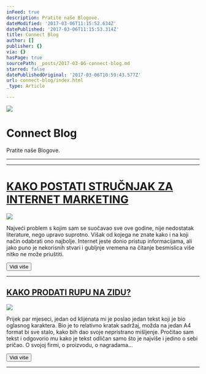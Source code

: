 ```yaml
---
inFeed: true
description: Pratite naše Blogove.
dateModified: '2017-03-06T11:15:52.634Z'
datePublished: '2017-03-06T11:15:53.314Z'
title: Connect Blog
author: []
publisher: {}
via: {}
hasPage: true
sourcePath: _posts/2017-03-06-connect-blog.md
starred: false
datePublishedOriginal: '2017-03-06T10:59:43.577Z'
url: connect-blog/index.html
_type: Article

---
```

![](https://the-grid-user-content.s3-us-west-2.amazonaws.com/0a4711cd-cb95-4852-b1e7-7e1143c6eb69.jpg)

# Connect Blog

Pratite naše Blogove.

---

------------------------------------------------------------------------------------------------------------------------------------------

# **[KAKO POSTATI STRUČNJAK ZA INTERNET MARKETING][0]**
![](https://the-grid-user-content.s3-us-west-2.amazonaws.com/543cde11-aeb9-4b1d-8b46-6174b28bfe2e.jpg)

Najveći problem s kojim sam se suočavao sve ove godine, nije nedostatak literature, nego upravo suprotno. Višak od kojega ne znate kako i na koji način odabrati ono najbolje. Internet jeste donio pristup informacijama, ali jako puno je nekorisnih stvari i gubljnje vremena na čitanje besmislica više nitko ne može priuštiti.

<button data-role="cta" style="">Vidi više</button>

---------------------------------------------------------------------------------------------------------------------------------------

## **[KAKO PRODATI RUPU NA ZIDU?][1]**
![](https://the-grid-user-content.s3-us-west-2.amazonaws.com/fc78fd2d-a2e1-4f35-ad5b-3126cfd12853.jpg)

Prijek par mjeseci, jedan od klijenata mi je poslao jedan tekst koji je bio oglasnog karaktera. Bio je to relativno kratak sadržaj, možda na jedan A4 format bi sve stalo, kako bih dao svoje nepristrano mišljenje. Pročitao sam tekst i odgovorio mu kako je tekst odličan samo što je najviše i jedino o sebi pričao. O svojoj firmi, o proizvodu, o nagradama...

<button data-role="cta" style="">Vidi više</button>

------------------------------------------------------------------------------------------------------------------------------------------

[0]: http://connect.ba/kako-postati-strucnjak-za-internet-marketing/
[1]: http://connect.ba/kako-prodati-rupu-na-zidu/